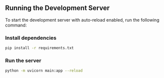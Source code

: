## Running the Development Server

To start the development server with auto-reload enabled, run the following command:

### Install dependencies
```bash
pip install -r requirements.txt
```

### Run the server
```bash
python -m uvicorn main:app --reload
```
